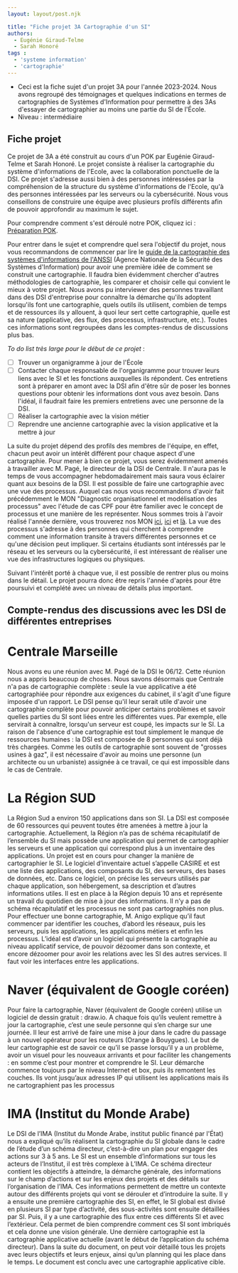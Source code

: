 ```yaml
---
layout: layout/post.njk

title: "Fiche projet 3A Cartographie d'un SI"
authors:
  - Eugénie Giraud-Telme
  - Sarah Honoré
tags :
  - 'systeme information'
  - 'cartographie'
---
```

<!-- début résumé -->

- Ceci est la fiche sujet d'un projet 3A pour l'année 2023-2024. Nous avons regroupé des témoignages et quelques indications en termes de cartographies de Systèmes d'Information pour permettre à des 3As d'essayer de cartographier au moins une partie du SI de l'École.
- Niveau : intermédiaire

<!-- fin résumé -->

## Fiche projet
Ce projet de 3A a été construit au cours d'un POK par Eugénie Giraud-Telme et Sarah Honoré. Le projet consiste à réaliser la cartographie du système d'informations de l'Ecole, avec la collaboration ponctuelle de la DSI. Ce projet s'adresse aussi bien à des personnes intéressées par la compréhension de la structure du système d'informations de l'Ecole, qu'à des personnes intéressées par les serveurs ou la cybersécurité. Nous vous conseillons de construire une équipe avec plusieurs profils différents afin de pouvoir approfondir au maximum le sujet. 

Pour comprendre comment s'est déroulé notre POK, cliquez ici : [Préparation POK](./../pok_2_prep).

Pour entrer dans le sujet et comprendre quel sera l'objectif du projet, nous vous recommandons de commencer par lire le [guide de la cartographie des systèmes d'informations de l'ANSSI](./../guide-cartographie-systeme-information-anssi-pa-046.pdf) (Agence Nationale de la Sécurité des Systèmes d'Information) pour avoir une première idée de comment se construit une cartographie. Il faudra bien évidemment chercher d'autres méthodologies de cartographie, les comparer et choisir celle qui convient le mieux à votre projet. Nous avons pu interviewer des personnes travaillant dans des DSI d'entreprise pour connaître la démarche qu'ils adoptent lorsqu'ils font une cartographie, quels outils ils utilisent, combien de temps et de ressources ils y allouent, à quoi leur sert cette cartographie, quelle est sa nature (applicative, des flux, des processus, infrastructure, etc.). Toutes ces informations sont regroupées dans les comptes-rendus de discussions plus bas.

*To do list très large pour le début de ce projet* :
- [ ] Trouver un organigramme à jour de l'École
- [ ] Contacter chaque responsable de l'organigramme pour trouver leurs liens avec le SI et les fonctions auxquelles ils répondent. Ces entretiens sont à préparer en amont avec la DSI afin d'être sûr de poser les bonnes questions pour obtenir les informations dont vous avez besoin. Dans l'idéal, il faudrait faire les premiers entretiens avec une personne de la DSI.
- [ ] Réaliser la cartographie avec la vision métier
- [ ] Reprendre une ancienne cartographie avec la vision applicative et la mettre à jour 

La suite du projet dépend des profils des membres de l'équipe, en effet, chacun peut avoir un intérêt différent pour chaque aspect d'une cartographie. 
Pour mener à bien ce projet, vous serez évidemment amenés à travailler avec M. Pagé, le directeur de la DSI de Centrale. Il n'aura pas le temps de vous accompagner hebdomadairement mais saura vous éclairer quant aux besoins de la DSI.
Il est possible de faire une cartographie avec une vue des processus. Auquel cas nous vous recommandons d'avoir fait précédemment le MON "Diagnostic organisationnel et modélisation des processus" avec l'étude de cas CPF pour être familier avec le concept de processus et une manière de les représenter. Nous sommes trois à l'avoir réalisé l'année dernière, vous trouverez nos MON [ici](../../../mon/SH/MON1-1/), [ici](../../../mon/EGT/MON_1_2) et [là](../../../mon/KR/MON1-2). La vue des processus s'adresse à des personnes qui cherchent à comprendre comment une information transite à travers différentes personnes et ce qu'une décision peut impliquer. 
Si certains étudiants sont intéressés par le réseau et les serveurs ou la cybersécurité, il est intéressant de réaliser une vue des infrastructures logiques ou physiques.  

Suivant l'intérêt porté à chaque vue, il est possible de rentrer plus ou moins dans le détail. Le projet pourra donc être repris l'année d'après pour être poursuivi et complété avec un niveau de détails plus important.

## Compte-rendus des discussions avec les DSI de différentes entreprises
# Centrale Marseille
Nous avons eu une réunion avec M. Pagé de la DSI le 06/12. Cette réunion nous a appris beaucoup de choses. Nous savons désormais que Centrale n'a pas de cartographie complète : seule la vue applicative a été cartographiée pour répondre aux exigences du cabinet, il s'agit d'une figure imposée d'un rapport. Le DSI pense qu'il leur serait utile d'avoir une cartographie complète pour pouvoir anticiper certains problèmes et savoir quelles parties du SI sont liées entre les différentes vues. Par exemple, elle servirait à connaître, lorsqu'un serveur est coupé, les impacts sur le SI. La raison de l'absence d'une cartographie est tout simplement le manque de ressources humaines : la DSI est composée de 8 personnes qui sont déjà très chargées. Comme les outils de cartographie sont souvent de "grosses usines à gaz", il est nécessaire d'avoir au moins une personne (un architecte ou un urbaniste) assignée à ce travail, ce qui est impossible dans le cas de Centrale.

# La Région SUD
La Région Sud a environ 150 applications dans son SI. La DSI est composée de 60 ressources qui peuvent toutes être amenées à mettre à jour la cartographie. Actuellement, la Région n’a pas de schéma récapitulatif de l’ensemble du SI mais possède une application qui permet de cartographier les serveurs et une application qui correspond plus à un inventaire des applications. Un projet est en cours pour changer la manière de cartographier le SI. Le logiciel d’inventaire actuel s’appelle CASIRE et est une liste des applications, des composants du SI, des serveurs, des bases de données, etc. Dans ce logiciel, on précise les serveurs utilisés par chaque application, son hébergement, sa description et d’autres informations utiles. Il est en place à la Région depuis 10 ans et représente un travail du quotidien de mise à jour des informations. Il n’y a pas de schéma récapitulatif et les processus ne sont pas cartographiés non plus. 
Pour effectuer une bonne cartographie, M. Anigo explique qu’il faut commencer par identifier les couches, d’abord les réseaux, puis les serveurs, puis les applications, les applications métiers et enfin les processus. L’idéal est d’avoir un logiciel qui présente la cartographie au niveau applicatif service, de pouvoir dézoomer dans son contexte, et encore dézoomer pour avoir les relations avec les SI des autres services. Il faut voir les interfaces entre les applications. 

# Naver (équivalent de Google coréen)
Pour faire la cartographie, Naver (équivalent de Google coréen) utilise un logiciel de dessin gratuit : draw.io. A chaque fois qu’ils veulent remettre à jour la cartographie, c’est une seule personne qui s’en charge sur une journée. Il leur est arrivé de faire une mise à jour dans le cadre du passage à un nouvel opérateur pour les routeurs (Orange à Bouygues). Le but de leur cartographie est de savoir ce qu’il se passe lorsqu’il y a un problème, avoir un visuel pour les nouveaux arrivants et pour faciliter les changements : en somme c’est pour montrer et comprendre le SI. Leur démarche commence toujours par le niveau Internet et box, puis ils remontent les couches. Ils vont jusqu’aux adresses IP qui utilisent les applications mais ils ne cartographient pas les processus

# IMA (Institut du Monde Arabe)
Le DSI de l’IMA (Institut du Monde Arabe, institut public financé par l'État) nous a expliqué qu’ils réalisent la cartographie du SI globale dans le cadre de l’étude d’un schéma directeur, c’est-à-dire un plan pour engager des actions sur 3 à 5 ans. Le SI est un ensemble d’informations sur tous les acteurs de l’Institut, il est très complexe à L’IMA.
Ce schéma directeur contient les objectifs à atteindre, la démarche générale, des informations sur le champ d’actions et sur les enjeux des projets et des détails sur l’organisation de l’IMA. Ces informations permettent de mettre un contexte autour des différents projets qui vont se dérouler et d’introduire la suite. Il y a ensuite une première cartographie des SI, en effet, le SI global est divisé en plusieurs SI par type d’activité, des sous-activités sont ensuite détaillées par SI. Puis, il y a une cartographie des flux entre ces différents SI et avec l’extérieur. Cela permet de bien comprendre comment ces SI sont imbriqués et cela donne une vision générale. Une dernière cartographie est la cartographie applicative actuelle (avant le début de l’application du schéma directeur). Dans la suite du document, on peut voir détaillé tous les projets avec leurs objectifs et leurs enjeux, ainsi qu’un planning qui les place dans le temps. Le document est conclu avec une cartographie applicative cible.


